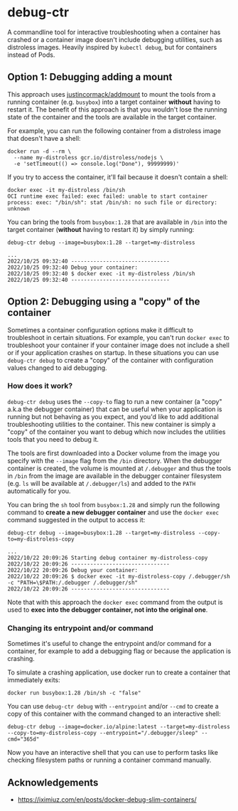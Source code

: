 # debug-ctr

A commandline tool for interactive troubleshooting when a container has crashed or a container image doesn't include debugging utilities, such as distroless images. Heavily inspired by `kubectl debug`, but for containers instead of Pods.

## Option 1: Debugging adding a mount

This approach uses [justincormack/addmount](https://github.com/justincormack/addmount) to mount the tools from a running container (e.g. `busybox`) into a target container **without** having to restart it.
The benefit of this approach is that you wouldn't lose the running state of the container and the tools are available in the target container.

For example, you can run the following container from a distroless image that doesn't have a shell:

```shell
docker run -d --rm \
  --name my-distroless gcr.io/distroless/nodejs \
  -e 'setTimeout(() => console.log("Done"), 99999999)'
```

If you try to access the container, it'll fail because it doesn't contain a shell:

```shell
docker exec -it my-distroless /bin/sh
OCI runtime exec failed: exec failed: unable to start container process: exec: "/bin/sh": stat /bin/sh: no such file or directory: unknown
```

You can bring the tools from `busybox:1.28` that are available in `/bin` into the target container (**without** having to restart it) by simply running:

```shell
debug-ctr debug --image=busybox:1.28 --target=my-distroless

...
2022/10/25 09:32:40 -------------------------------
2022/10/25 09:32:40 Debug your container:
2022/10/25 09:32:40 $ docker exec -it my-distroless /bin/sh
2022/10/25 09:32:40 -------------------------------
```

## Option 2: Debugging using a "copy" of the container

Sometimes a container configuration options make it difficult to troubleshoot in certain situations. For example, you can't run `docker exec` to troubleshoot your container if your container image does not include a shell or if your application crashes on startup. In these situations you can use `debug-ctr debug` to create a "copy" of the container with configuration values changed to aid debugging.

### How does it work?

`debug-ctr debug` uses the `--copy-to` flag to run a new container (a "copy" a.k.a the debugger container) that can be useful when your application is running but not behaving as you expect, and you'd like to add additional troubleshooting utilities to the container. This new container is simply a "copy" of the container you want to debug which now includes the utilities tools that you need to debug it.

The tools are first downloaded into a Docker volume from the image you specify with the `--image` flag from the `/bin` directory. When the debugger container is created, the volume is mounted at `/.debugger` and thus the tools in `/bin` from the image are available in the debugger container filesystem (e.g. `ls` will be available at `/.debugger/ls`) and added to the `PATH` automatically for you.

You can bring the `sh` tool from `busybox:1.28` and simply run the following command to **create a new debugger container** and use the `docker exec` command suggested in the output to access it:

```shell
debug-ctr debug --image=busybox:1.28 --target=my-distroless --copy-to=my-distroless-copy

...
2022/10/22 20:09:26 Starting debug container my-distroless-copy
2022/10/22 20:09:26 -------------------------------
2022/10/22 20:09:26 Debug your container:
2022/10/22 20:09:26 $ docker exec -it my-distroless-copy /.debugger/sh -c "PATH=\$PATH:/.debugger /.debugger/sh"
2022/10/22 20:09:26 -------------------------------
```

Note that with this approach the `docker exec` command from the output is used to **exec into the debugger container, not into the original one**.

### Changing its entrypoint and/or command

Sometimes it's useful to change the entrypoint and/or command for a container, for example to add a debugging flag or because the application is crashing.

To simulate a crashing application, use docker run to create a container that immediately exits:

```shell
docker run busybox:1.28 /bin/sh -c "false"
```

You can use `debug-ctr debug` with `--entrypoint` and/or `--cmd` to create a copy of this container with the command changed to an interactive shell:

```shell
debug-ctr debug --image=docker.io/alpine:latest --target=my-distroless --copy-to=my-distroless-copy --entrypoint="/.debugger/sleep" --cmd="365d"
```

Now you have an interactive shell that you can use to perform tasks like checking filesystem paths or running a container command manually.

## Acknowledgements

- https://iximiuz.com/en/posts/docker-debug-slim-containers/
